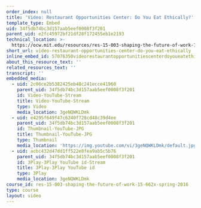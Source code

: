 ```yaml
---
order_index: null
title: 'Video: Restaurant Opportunities Center: Do You Eat Ethically?'
template_type: Embed
uid: 34f5db74bc3d157aab5eef0008f3f201
parent_uid: e2fc45972bf21df28f172455eb1e2193
technical_location: >-
  https://ocw.mit.edu/resources/res-15-003-shaping-the-future-of-work-15-662x-spring-2016/the-worker-voice-and-advocacy/for-more-information-2/video-restaurant-opportunities-center-do-you-eat-ethically
short_url: video-restaurant-opportunities-center-do-you-eat-ethically
inline_embed_id: 57076350videorestaurantopportunitiescenterdoyoueatethically73238343
about_this_resource_text: ''
related_resources_text: ''
transcript: ''
embedded_media:
  - uid: 2c06ce2b5382425eb48c241ecce41960
    parent_uid: 34f5db74bc3d157aab5eef0008f3f201
    id: Video-YouTube-Stream
    title: Video-YouTube-Stream
    type: Video
    media_location: 3geNQWKLDmk
  - uid: e4295f649f47c6240f728cd48c39d4ee
    parent_uid: 34f5db74bc3d157aab5eef0008f3f201
    id: Thumbnail-YouTube-JPG
    title: Thumbnail-YouTube-JPG
    type: Thumbnail
    media_location: 'https://img.youtube.com/vi/3geNQWKLDmk/default.jpg'
  - uid: acbc432d47dd1ff522e8fea9ab5c5b76
    parent_uid: 34f5db74bc3d157aab5eef0008f3f201
    id: 3Play-3Play YouTube id-Stream
    title: 3Play-3Play YouTube id
    type: 3Play
    media_location: 3geNQWKLDmk
course_id: res-15-003-shaping-the-future-of-work-15-662x-spring-2016
type: course
layout: video
---
```

